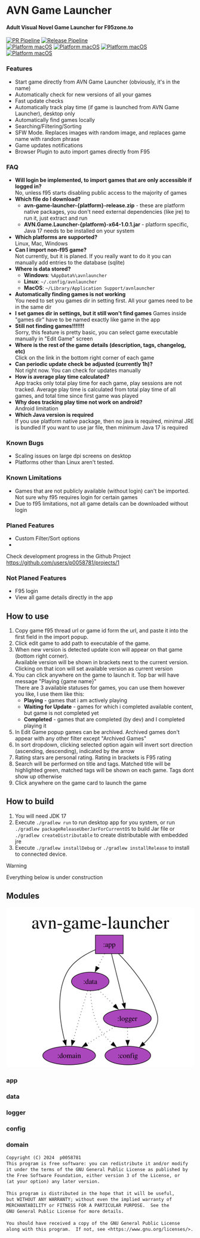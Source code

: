 # AVN Game Launcher
#### Adult Visual Novel Game Launcher for F95zone.to

[![PR Pipeline](https://github.com/p0058781/AVNGameLauncher/actions/workflows/pr.yaml/badge.svg?branch=master)](https://github.com/p0058781/AVNGameLauncher/actions/workflows/pr.yaml) [![Release Pipeline](https://github.com/p0058781/AVNGameLauncher/actions/workflows/release.yaml/badge.svg)](https://github.com/p0058781/AVNGameLauncher/actions/workflows/release.yaml)  
[![Platform macOS](https://img.shields.io/badge/Platform-macOS-lightgrey.svg?logo=apple)](https://github.com/p0058781/AVNGameLauncher/releases/latest)
[![Platform macOS](https://img.shields.io/badge/Platform-Linux-blue.svg?logo=linux)](https://github.com/p0058781/AVNGameLauncher/releases/latest)
[![Platform macOS](https://img.shields.io/badge/Platform-Windows-lightblue.svg?logo=windows)](https://github.com/p0058781/AVNGameLauncher/releases/latest)
[![Platform macOS](https://img.shields.io/badge/Platform-JVM-orange.svg?logo=openjdk)](https://github.com/p0058781/AVNGameLauncher/releases/latest)

### Features
- Start game directly from AVN Game Launcher (obviously, it's in the name)
- Automatically check for new versions of all your games
- Fast update checks
- Automatically track play time (if game is launched from AVN Game Launcher), desktop only
- Automatically find games locally
- Searching/Filtering/Sorting
- SFW Mode. Replaces images with random image, and replaces game name with random phrase
- Game updates notifications
- Browser Plugin to auto import games directly from F95

### FAQ
- **Will login be implemented, to import games that are only accessible if logged in?**  
No, unless f95 starts disabling public access to the majority of games
- **Which file do I download?**  
  - **avn-game-launcher-{platform}-release.zip** - these are platform native packages, you don't need external dependencies (like jre) to run it, just extract and run
  - **AVN.Game.Launcher-{platform}-x64-1.0.1.jar**  - platform specific, Java 17 needs to be installed on your system
- **Which platforms are supported?**  
Linux, Mac, Windows
- **Can I import non-f95 game?**  
Not currently, but it is planed. If you really want to do it you can manually add entries to the database (sqlite)
- **Where is data stored?**
  - **Windows**: `%AppData%\avnlauncher`
  - **Linux**: `~/.config/avnlauncher`
  - **MacOS**: `~/Library/Application Support/avnlauncher`
- **Automatically finding games is not working**  
You need to set you games dir in setting first. All your games need to be in the same dir
- **I set games dir in settings, but it still won't find games**
Games inside "games dir" have to be named exactly like game in the app
- **Still not finding games!!!!!!!**  
Sorry, this feature is pretty basic, you can select game executable manually in "Edit Game" screen
- **Where is the rest of the game details (description, tags, changelog, etc)**  
Click on the link in the bottom right corner of each game
- **Can periodic update check be adjusted (currently 1h)?**    
Not right now. You can check for updates manually
- **How is average play time calculated?**  
App tracks only total play time for each game, play sessions are not tracked.
Average play time is calculated from total play time of all games, and total time since first game was played
- **Why does tracking play time not work on android?**  
Android limitation
- **Which Java version is required**  
If you use platform native package, then no java is required, minimal JRE is bundled
If you want to use jar file, then minimum Java 17 is required

### Known Bugs
- Scaling issues on large dpi screens on desktop
- Platforms other than Linux aren't tested.

### Known Limitations
- Games that are not publicly available (without login) can't be imported. Not sure why f95 requires login for certain games
- Due to f95 limitations, not all game details can be downloaded without login

### Planed Features
- Custom Filter/Sort options
- 
Check development progress in the Github Project
  https://github.com/users/p0058781/projects/1

### Not Planed Features
- F95 login
- View all game details directly in the app

## How to use
1. Copy game f95 thread url or game id form the url, and paste it into the first field in the import popup.
2. Click edit game to add path to executable of the game.
3. When new version is detected update icon will appear on that game (bottom right corner).  
Available version will be shown in brackets next to the current version.  
Clicking on that icon will set available version as current version
4. You can click anywhere on the game to launch it. Top bar will have message "Playing {game name}"  
There are 3 available statuses for games, you can use them however you like, I use them like this:
   - **Playing** - games that i am actively playing
   - **Waiting for Update** - games for which i completed available content, but game is not completed yet
   - **Completed** - games that are completed (by dev) and I completed playing it
5. In Edit Game popup games can be archived. Archived games don't appear with any other filter except "Archived Games"
6. In sort dropdown, clicking selected option again will invert sort direction (ascending, descending), indicated by the arrow
7. Rating stars are personal rating. Rating in brackets is F95 rating
8. Search will be performed on title and tags. Matched title will be highlighted green, matched tags will be shown on each game. Tags dont show up otherwise
9. Click anywhere on the game card to launch the game

## How to build
1. You will need JDK 17
2. Execute `./gradlew run` to run desktop app for you system, or run `./gradlew packageReleaseUberJarForCurrentOS` 
to build Jar file or `./gradlew createDistributable` to create distributable with embedded jre
3. Execute `./gradlew installDebug` or `./gradlew installRelease` to install to connected device.


> [!WARNING]  
> Everything below is under construction

## Modules
![module graph](docs/project-dependency-graph.svg)

### app
### data
### logger
### config
### domain

```
Copyright (C) 2024  p0058781
This program is free software: you can redistribute it and/or modify
it under the terms of the GNU General Public License as published by
the Free Software Foundation, either version 3 of the License, or
(at your option) any later version.

This program is distributed in the hope that it will be useful,
but WITHOUT ANY WARRANTY; without even the implied warranty of
MERCHANTABILITY or FITNESS FOR A PARTICULAR PURPOSE.  See the
GNU General Public License for more details.

You should have received a copy of the GNU General Public License
along with this program.  If not, see <https://www.gnu.org/licenses/>.
```
